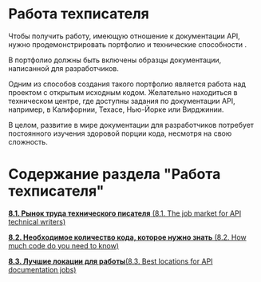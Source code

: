 # Работа техписателя

Чтобы получить работу, имеющую отношение к документации API, нужно продемонстрировать портфолио и технические способности .

В портфолио должны быть включены образцы документации, написанной для разработчиков.

Одним из способов создания такого портфолио является работа над проектом с открытым исходным кодом. Желательно находиться в техническом центре, где доступны задания по документации API, например, в Калифорнии, Техасе, Нью-Йорке или Вирджинии.

В целом, развитие в мире документации для разработчиков потребует постоянного изучения здоровой порции кода, несмотря на свою сложность.

# Содержание раздела "Работа техписателя"

[**8.1. Рынок труда технического писателя** (8.1. The job market for API technical writers)](https://github.com/Starkovden/Documenting_APIs/blob/master/8.%20Getting%20a%20job%20in%20API%20documentation/8.1.%20The%20job%20market%20for%20API%20technical%20writers.md)

[**8.2. Необходимое количество кода, которое нужно знать** (8.2. How much code do you need to know)](https://github.com/Starkovden/Documenting_APIs/blob/master/8.%20Getting%20a%20job%20in%20API%20documentation/8.2.%20How%20much%20code%20do%20you%20need%20to%20know.md)

[**8.3. Лучшие локации для работы**(8.3. Best locations for API documentation jobs)](https://github.com/Starkovden/Documenting_APIs/blob/master/8.%20Getting%20a%20job%20in%20API%20documentation/8.3.%20Best%20locations%20for%20API%20documentation%20jobs.md)
